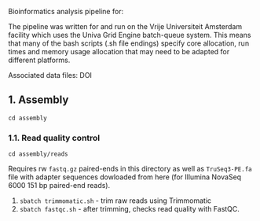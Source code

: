 Bioinformatics analysis pipeline for:


The pipeline was written for and run on the Vrije Universiteit Amsterdam facility which uses the Univa Grid Engine batch-queue system. This means that many of the bash scripts (.sh file endings) specify core allocation, run times and memory usage allocation that may need to be adapted for different platforms.

Associated data files: DOI


## 1. Assembly

`cd assembly`

### 1.1. Read quality control

`cd assembly/reads`

Requires rw `fastq.gz` paired-ends in this directory as well as `TruSeq3-PE.fa` file with adapter sequences dowloaded from here (for Illumina NovaSeq 6000 151 bp paired-end reads).

1. `sbatch trimmomatic.sh` - trim raw reads using Trimmomatic
2. `sbatch fastqc.sh` - after trimming, checks read quality with FastQC.
